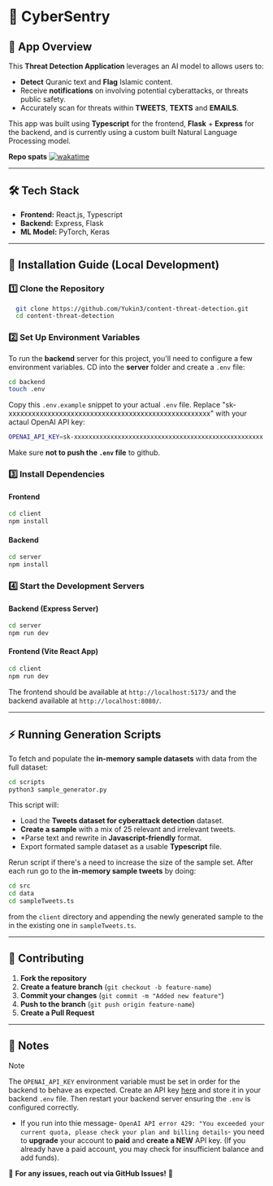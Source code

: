 # 📖 CyberSentry

## 📌 App Overview

This **Threat Detection Application** leverages an AI model to allows users to:

- **Detect** Quranic text and **Flag** Islamic content.
- Receive **notifications** on involving potential cyberattacks, or threats public safety.
- Accurately scan for threats within **TWEETS**, **TEXTS** and **EMAILS**.

This app was built using **Typescript** for the frontend, **Flask** + **Express** for the backend, and is currently using a custom built Natural Language Processing model.

**Repo spats**
[![wakatime](https://wakatime.com/badge/github/Yukin3/content-threat-detection.svg)](https://wakatime.com/badge/github/Yukin3/content-threat-detection)

---

## 🛠️ Tech Stack

- **Frontend:** React.js, Typescript
- **Backend:** Express, Flask
- **ML Model:** PyTorch, Keras

---

## 🚀 Installation Guide (Local Development)

### **1️⃣ Clone the Repository**

```bash
  git clone https://github.com/Yukin3/content-threat-detection.git
  cd content-threat-detection
```

### **2️⃣ Set Up Environment Variables**

To run the **backend** server for this project, you'll need to configure a few environment variables. CD into the **server** folder and create a `.env` file:

```bash
cd backend
touch .env
```

Copy this `.env.example` snippet to your actual `.env` file. Replace "sk-xxxxxxxxxxxxxxxxxxxxxxxxxxxxxxxxxxxxxxxxxxxxxxxxxxxx" with your actaul OpenAI API key:

```bash
OPENAI_API_KEY=sk-xxxxxxxxxxxxxxxxxxxxxxxxxxxxxxxxxxxxxxxxxxxxxxxxxxxx:
```

Make sure **not to push the `.env` file** to github.

### **3️⃣ Install Dependencies**

#### **Frontend**

```bash
cd client
npm install
```

#### **Backend**

```bash
cd server
npm install
```

### **4️⃣ Start the Development Servers**

#### **Backend (Express Server)**

```bash
cd server
npm run dev
```

#### **Frontend (Vite React App)**

```bash
cd client
npm run dev
```

The frontend should be available at `http://localhost:5173/` and the backend available at `http://localhost:8080/`.

---

## ⚡ Running Generation Scripts

To fetch and populate the **in-memory sample datasets** with data from the full dataset:

```bash
cd scripts
python3 sample_generator.py
```

This script will:

- Load the **Tweets dataset for cyberattack detection** dataset.
- **Create a sample** with a mix of 25 relevant and irrelevant tweets.
- \*Parse text and rewrite in **Javascript-friendly** format.
- Export formated sample dataset as a usable **Typescript** file.

Rerun script if there's a need to increase the size of the sample set. After each run go to the **in-memory sample tweets** by doing:

```bash
cd src
cd data
cd sampleTweets.ts
```

from the `client` directory and appending the newly generated sample to the in the existing one in `sampleTweets.ts`.

---

## 💭 Contributing

1. **Fork the repository**
2. **Create a feature branch** (`git checkout -b feature-name`)
3. **Commit your changes** (`git commit -m "Added new feature"`)
4. **Push to the branch** (`git push origin feature-name`)
5. **Create a Pull Request**

---

## 📝 Notes

> [!NOTE]
> The `OPENAI_API_KEY` environment variable must be set in order for the backend to behave as expected.
> Create an API key [here](https://platform.openai.com/api-keys) and store it in your backend `.env` file.
> Then restart your backend server ensuring the `.env` is configured correctly.

- If you run into thie message- `OpenAI API error 429: "You exceeded your current quota, please check your plan and billing details`- you need to **upgrade** your account to **paid** and **create a NEW** API key. (If you already have a paid account, you may check for insufficient balance and add funds).

📢 **For any issues, reach out via GitHub Issues!** 🚀
